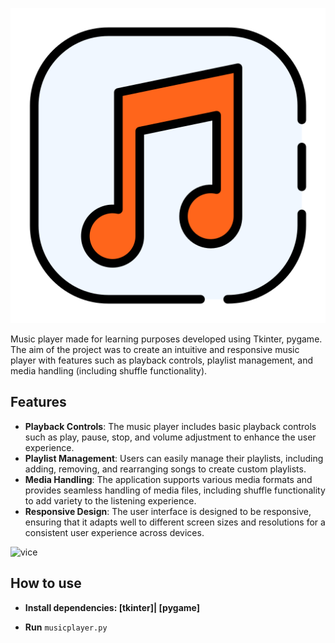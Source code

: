 <p align=center><img src="resources/imgs/1.png"></p>

Music player made for learning purposes developed using Tkinter, pygame. The aim of the project was to create an intuitive and responsive music player with features such as playback controls, playlist management, and media handling (including shuffle functionality).

## Features

- **Playback Controls**: The music player includes basic playback controls such as play, pause, stop, and volume adjustment to enhance the user experience.
- **Playlist Management**: Users can easily manage their playlists, including adding, removing, and rearranging songs to create custom playlists.
- **Media Handling**: The application supports various media formats and provides seamless handling of media files, including shuffle functionality to add variety to the listening experience.
- **Responsive Design**: The user interface is designed to be responsive, ensuring that it adapts well to different screen sizes and resolutions for a consistent user experience across devices.

![vice]("resources/imgs/player.png")

## How to use
- **Install dependencies: [tkinter]| [pygame]**

- **Run** `musicplayer.py`